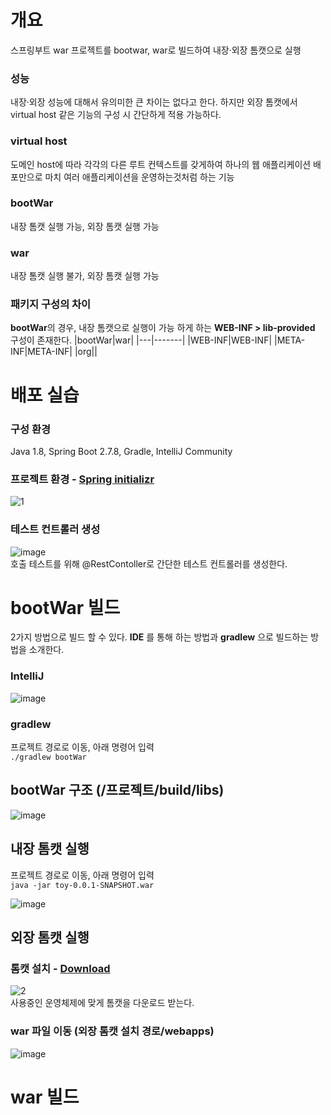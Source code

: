# 개요
스프링부트 war 프로젝트를 bootwar, war로 빌드하여 내장·외장 톰캣으로 실행

### 성능
내장·외장 성능에 대해서 유의미한 큰 차이는 없다고 한다. 하지만 외장 톰캣에서 virtual host 같은 기능의 구성 시 간단하게 적용 가능하다.

### virtual host
도메인 host에 따라 각각의 다른 루트 컨텍스트를 갖게하여 하나의 웹 애플리케이션 배포만으로 마치 여러 애플리케이션을 운영하는것처럼 하는 기능

### bootWar
내장 톰캣 실행 가능, 외장 톰캣 실행 가능

### war
내장 톰캣 실행 불가, 외장 톰캣 실행 가능

### 패키지 구성의 차이
**bootWar**의 경우, 내장 톰캣으로 실행이 가능 하게 하는 **WEB-INF > lib-provided** 구성이 존재한다.
|bootWar|war|
|---|-------|
|WEB-INF|WEB-INF|
|META-INF|META-INF|
|org||

# 배포 실습

### 구성 환경
Java 1.8, Spring Boot 2.7.8, Gradle, IntelliJ Community

### 프로젝트 환경 - [Spring initializr](https://start.spring.io/)
![1](https://user-images.githubusercontent.com/13326651/219359023-49d286aa-58bb-4fcc-b51b-3e5998617e2d.PNG)

### 테스트 컨트롤러 생성
![image](https://user-images.githubusercontent.com/13326651/219362921-90b60fff-2191-4c8f-a077-0fb0ad37e223.png)   
호출 테스트를 위해 @RestContoller로 간단한 테스트 컨트롤러를 생성한다.

# bootWar 빌드
2가지 방법으로 빌드 할 수 있다. **IDE** 를 통해 하는 방법과 **gradlew** 으로 빌드하는 방법을 소개한다.

### IntelliJ
![image](https://user-images.githubusercontent.com/13326651/219365981-1118c935-20d9-4037-a4be-37db2bdaad1d.png)

### gradlew
프로젝트 경로로 이동, 아래 명령어 입력   
```./gradlew bootWar```

## bootWar 구조 (/프로젝트/build/libs)
![image](https://user-images.githubusercontent.com/13326651/219383955-0c0263bf-2772-42e5-8291-0a98569bcd00.png)

## 내장 톰캣 실행
프로젝트 경로로 이동, 아래 명령어 입력   
```java -jar toy-0.0.1-SNAPSHOT.war```   

![image](https://user-images.githubusercontent.com/13326651/219386974-b44b9fb8-8ec8-45b0-b9ad-e92af30c92e8.png)

## 외장 톰캣 실행

### 톰캣 설치 - [Download](https://tomcat.apache.org/download-90.cgi)
![2](https://user-images.githubusercontent.com/13326651/219393787-df7a45c3-a89e-4c75-af9b-c61d39e58d87.PNG)   
사용중인 운영체제에 맞게 톰캣을 다운로드 받는다.

### war 파일 이동 (외장 톰캣 설치 경로/webapps)
![image](https://user-images.githubusercontent.com/13326651/219394244-7614c19c-b6a9-4a9f-b9a4-8ddf929a22d6.png)



# war 빌드



